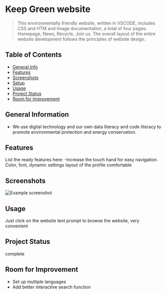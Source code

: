 # Keep Green website
> This environmentally friendly website, written in VSCODE, includes CSS and HTM and Image documentation, a total of four pages: Homepage, News, Recycle, Join us. The overall layout of the entire website development follows the principles of website design.

> <!file:///Users/dangewenjing/Desktop/Keep%20Green%20website/Homepage.html -->

## Table of Contents
* [General Info](#general-information)
* [Features](#features)
* [Screenshots](#screenshots)
* [Setup](#setup)
* [Usage](#usage)
* [Project Status](#project-status)
* [Room for Improvement](#room-for-improvement)


## General Information
- We use digital technology and our own data literacy and code literacy to promote environmental protection and energy conservation.

## Features
List the ready features here:
-Increase the touch hand for easy navigation.
Color, font, dynamic settings layout of the profile comfortable



## Screenshots
![Example screenshot](file:///Users/dangewenjing/Desktop/%E6%88%AA%E5%B1%8F2022-11-07%20%E4%B8%8B%E5%8D%8812.58.20.png)



## Usage
Just click on the website text prompt to browse the website, very convenient


## Project Status
complete

## Room for Improvement

- Set up multiple languages
- Add better interactive search function


